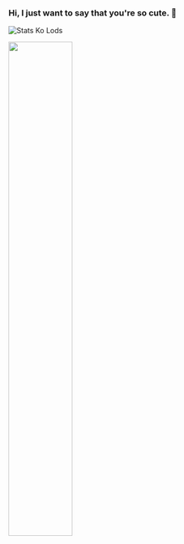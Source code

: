 ### Hi, I just want to say that you're so cute. 👋

![Stats Ko Lods](https://github-readme-stats.vercel.app/api/top-langs/?username=ncknmex&layout=demo)

[<img align="left" width="50%" src="https://github-readme-stats.vercel.app/api?username=NcknmeX&show_icons=true&theme=radical&hide=contribs,issues">](https://metrics.lecoq.io/NcknmeX?template=classic)
